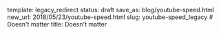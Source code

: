 template: legacy_redirect
status: draft
save_as: blog/youtube-speed.html
new_url: 2018/05/23/youtube-speed.html
slug: youtube-speed_legacy  # Doesn't matter
title: Doesn't matter
